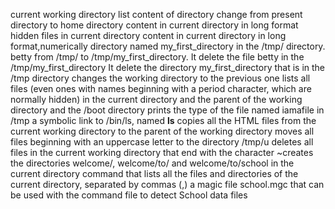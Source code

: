 current working directory
list content of directory
change from present directory to home directory
content in current directory in long format
hidden files in current directory
content in current directory in long format,numerically
 directory named my_first_directory in the /tmp/ directory.
betty from /tmp/ to /tmp/my_first_directory.
It delete the file betty in the /tmp/my_first_directory
It delete the directory my_first_directory that is in the /tmp directory
changes the working directory to the previous one
 lists all files (even ones with names beginning with a period character, which are normally hidden) in the current directory and the parent of the working directory and the /boot directory
prints the type of the file named iamafile in /tmp
 a symbolic link to /bin/ls, named __ls__
copies all the HTML files from the current working directory to the parent of the working directory
moves all files beginning with an uppercase letter to the directory /tmp/u
deletes all files in the current working directory that end with the character ~creates the directories welcome/, welcome/to/ and welcome/to/school in the current directory
command that lists all the files and directories of the current directory, separated by commas (,)
 a magic file school.mgc that can be used with the command file to detect School data files 
